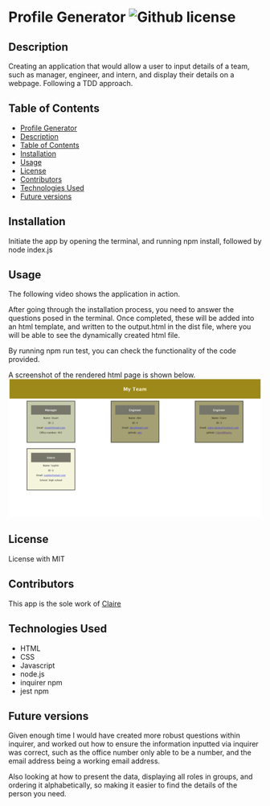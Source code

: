 # Profile Generator ![Github license](https://img.shields.io/github/license/ClaireMDavies/readme-generator)
 
## Description
Creating an application that would allow a user to input details of a team, such as manager, engineer, and intern, and display their details on a webpage.  Following a TDD approach.  

## Table of Contents
  - [Profile Generator](#profile-generator--)
  - [Description](#description)
  - [Table of Contents](#table-of-contents)
  - [Installation](#installation)
  - [Usage](#usage)
  - [License](#license)
  - [Contributors](#contributors)
  - [Technologies Used](#technologies-used)
  - [Future versions](#future-versions)

## Installation
Initiate the app by opening the terminal, and running npm install, followed by node index.js

## Usage
The following video shows the application in action.

After going through the installation process, you need to answer the questions posed in the terminal.  Once completed, these will be added into an html template, and written to the output.html in the dist file, where you will be able to see the dynamically created html file.  

By running npm run test, you can check the functionality of the code provided. 

A screenshot of the rendered html page is shown below.
![profile-generator.png](assets/profile-generator.png)

## License
License with MIT

## Contributors
This app is the sole work of [Claire](https://github.com/ClaireMDavies)

## Technologies Used
- HTML
- CSS
- Javascript
- node.js
- inquirer npm
- jest npm
  

## Future versions
Given enough time I would have created more robust questions within inquirer, and worked out how to ensure the information inputted via inquirer was correct, such as the office number only able to be a number, and the email address being a working email address.

Also looking at how to present the data, displaying all roles in groups, and ordering it alphabetically, so making it easier to find the details of the person you need.


